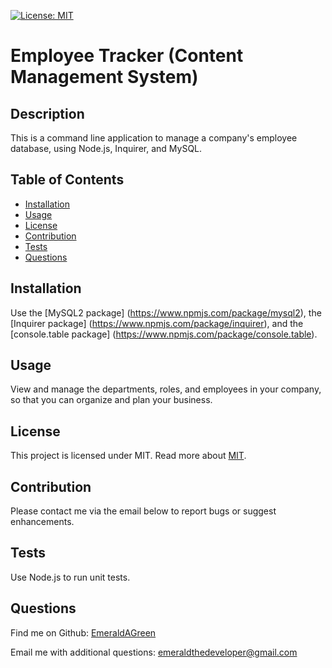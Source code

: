
[![License: MIT](https://img.shields.io/badge/License-MIT-yellow.svg)](https://opensource.org/licenses/MIT)

# Employee Tracker (Content Management System)

## Description
This is a command line application to manage a company's employee database, using Node.js, Inquirer, and MySQL.

## Table of Contents
* [Installation](#installation)
* [Usage](#usage)
* [License](#license)
* [Contribution](#contribution)
* [Tests](#tests)
* [Questions](#questions) 
  
## Installation
Use the [MySQL2 package] (https://www.npmjs.com/package/mysql2), the [Inquirer package] (https://www.npmjs.com/package/inquirer), and the [console.table package] (https://www.npmjs.com/package/console.table). 

## Usage
View and manage the departments, roles, and employees in your company, so that you can organize and plan your business.

## License
This project is licensed under  MIT.
Read more about [MIT](https://opensource.org/licenses/MIT).


## Contribution
Please contact me via the email below to report bugs or suggest enhancements.
  
## Tests
Use Node.js to run unit tests.

## Questions
Find me on Github: [EmeraldAGreen](https://github.com/EmeraldAGreen)

Email me with additional questions: emeraldthedeveloper@gmail.com